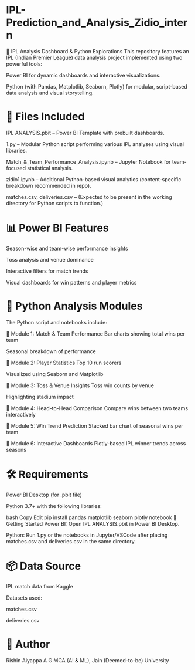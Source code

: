 # IPL- Prediction_and_Analysis_Zidio_intern
🏏 IPL Analysis Dashboard & Python Explorations
This repository features an IPL (Indian Premier League) data analysis project implemented using two powerful tools:

Power BI for dynamic dashboards and interactive visualizations.

Python (with Pandas, Matplotlib, Seaborn, Plotly) for modular, script-based data analysis and visual storytelling.

# 📁 Files Included
IPL ANALYSIS.pbit – Power BI Template with prebuilt dashboards.

1.py – Modular Python script performing various IPL analyses using visual libraries.

Match_&_Team_Performance_Analysis.ipynb – Jupyter Notebook for team-focused statistical analysis.

zidio1.ipynb – Additional Python-based visual analytics (content-specific breakdown recommended in repo).

matches.csv, deliveries.csv – (Expected to be present in the working directory for Python scripts to function.)

# 📊 Power BI Features
Season-wise and team-wise performance insights

Toss analysis and venue dominance

Interactive filters for match trends

Visual dashboards for win patterns and player metrics

# 🐍 Python Analysis Modules
The Python script and notebooks include:

🔹 Module 1: Match & Team Performance
Bar charts showing total wins per team

Seasonal breakdown of performance

🔹 Module 2: Player Statistics
Top 10 run scorers

Visualized using Seaborn and Matplotlib

🔹 Module 3: Toss & Venue Insights
Toss win counts by venue

Highlighting stadium impact

🔹 Module 4: Head-to-Head Comparison
Compare wins between two teams interactively

🔹 Module 5: Win Trend Prediction
Stacked bar chart of seasonal wins per team

🔹 Module 6: Interactive Dashboards
Plotly-based IPL winner trends across seasons

# 🛠️ Requirements
Power BI Desktop (for .pbit file)

Python 3.7+ with the following libraries:

bash
Copy
Edit
pip install pandas matplotlib seaborn plotly notebook
🚀 Getting Started
Power BI: Open IPL ANALYSIS.pbit in Power BI Desktop.

Python: Run 1.py or the notebooks in Jupyter/VSCode after placing matches.csv and deliveries.csv in the same directory.

# 📦 Data Source
IPL match data from Kaggle

Datasets used:

matches.csv

deliveries.csv
# 🙌 Author
Rishin Aiyappa A G
MCA (AI & ML), Jain (Deemed-to-be) University
